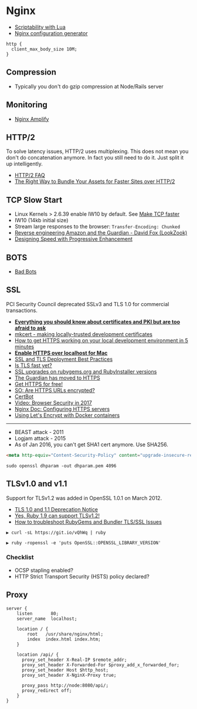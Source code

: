 # Nginx

* [Scriptability with Lua](https://openresty.org/en/)
* [Nginx configuration generator](https://nginxconfig.io/)

```
http {
  client_max_body_size 10M;
}
```

## Compression

* Typically you don't do gzip compression at Node/Rails server

## Monitoring

* [Nginx Amplify](https://amplify.nginx.com/signup/)

## HTTP/2

To solve latency issues, HTTP/2 uses multiplexing. This does not mean you don't do concatenation anymore. In fact you still need to do it. Just split it up intelligently.

* [HTTP/2 FAQ](https://http2.github.io/faq)
* [The Right Way to Bundle Your Assets for Faster Sites over HTTP/2](https://medium.com/@asyncmax/the-right-way-to-bundle-your-assets-for-faster-sites-over-http-2-437c37efe3ff#.2qypy2vsy)

## TCP Slow Start

* Linux Kernels > 2.6.39 enable IW10 by default. See [Make TCP faster](https://googlecode.blogspot.sg/2012/01/lets-make-tcp-faster.html)
* IW10 (14kb initial size)
* Stream large responses to the browser: `Transfer-Encoding: Chunked`
* [Reverse engineering Amazon and the Guardian - David Fox (LookZook)](https://www.safaribooksonline.com/library/view/fluent-conference-2017/9781491985298/video311523.html)
* [Designing Speed with Progressive Enhancement](https://www.youtube.com/watch?v=cdv8UQu96PU)


## BOTS

* [Bad Bots](http://www.botreports.com/badbots/index.shtml)

## SSL

PCI Security Council deprecated SSLv3 and TLS 1.0 for commercial transactions.

* [**Everything you should know about certificates and PKI but are too afraid to ask**](https://smallstep.com/blog/everything-pki.html)
* [mkcert - making locally-trusted development certificates](https://github.com/FiloSottile/mkcert)
* [How to get HTTPS working on your local development environment in 5 minutes](https://medium.freecodecamp.org/how-to-get-https-working-on-your-local-development-environment-in-5-minutes-7af615770eec)
* [**Enable HTTPS over localhost for Mac**](https://paulbrowne.xyz/https-localhost)
* [SSL and TLS Deployment Best Practices](https://github.com/ssllabs/research/wiki/SSL-and-TLS-Deployment-Best-Practices)
* [Is TLS fast yet?](https://istlsfastyet.com/)
* [SSL upgrades on rubygems.org and RubyInstaller versions](https://gist.github.com/luislavena/f064211759ee0f806c88)
* [The Guardian has moved to HTTPS](https://www.theguardian.com/info/developer-blog/2016/nov/29/the-guardian-has-moved-to-https)
* [Get HTTPS for free!](https://gethttpsforfree.com/)
* [SO: Are HTTPS URLs encrypted?](https://stackoverflow.com/questions/499591/are-https-urls-encrypted/499602#499602)
* [CertBot](https://certbot.eff.org/)
* [Video: Browser Security in 2017](https://www.youtube.com/watch?v=vvZRYUBFX-8)
* [Nginx Doc: Configuring HTTPS servers](https://nginx.org/en/docs/http/configuring_https_servers.html)
* [Using Let's Encrypt with Docker containers](http://charliedrage.com/letsencrypt-on-docker)

---

* BEAST attack - 2011
* Logjam attack - 2015
* As of Jan 2016, you can't get SHA1 cert anymore. Use SHA256.

```html
<meta http-equiv="Content-Security-Policy" content="upgrade-insecure-requests">
```

```
sudo openssl dhparam -out dhparam.pem 4096
```

## TLSv1.0 and v1.1

Support for TLSv1.2 was added in OpenSSL 1.0.1 on March 2012.

* [TLS 1.0 and 1.1 Deprecation Notice](https://blog.rubygems.org/2018/02/24/tls-10-and-11-deprecation-notice.html)
* [Yes, Ruby 1.9 can support TLSv1.2!](http://crftr.com/yes-ruby-1-9-can-support-tls-1-2/)
* [How to troubleshoot RubyGems and Bundler TLS/SSL Issues](https://bundler.io/v1.16/guides/rubygems_tls_ssl_troubleshooting_guide.html)

```
▶ curl -sL https://git.io/vQhWq | ruby

▶ ruby -ropenssl -e 'puts OpenSSL::OPENSSL_LIBRARY_VERSION'
```

### Checklist

* OCSP stapling enabled?
* HTTP Strict Transport Security (HSTS) policy declared?

## Proxy

```
server {
    listen       80;
    server_name  localhost;

    location / {
        root   /usr/share/nginx/html;
        index  index.html index.htm;
    }
    
    location /api/ {
      proxy_set_header X-Real-IP $remote_addr;
      proxy_set_header X-Forwarded-For $proxy_add_x_forwarded_for;
      proxy_set_header Host $http_host;
      proxy_set_header X-NginX-Proxy true;

      proxy_pass http://node:8080/api/;
      proxy_redirect off;
    }
}
```

